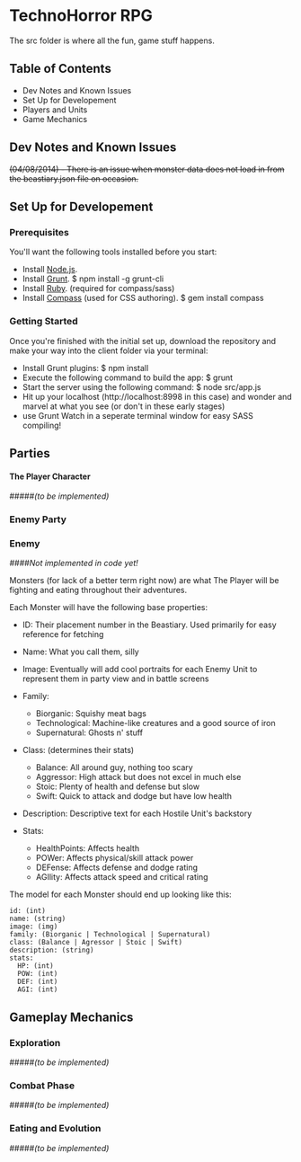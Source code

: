 # TechnoHorror RPG

The src folder is where all the fun, game stuff happens.

## Table of Contents

* Dev Notes and Known Issues
* Set Up for Developement
* Players and Units
* Game Mechanics

## Dev Notes and Known Issues

~~(04/08/2014) - There is an issue when monster data does not load in from the beastiary.json file on occasion.~~

## Set Up for Developement

### Prerequisites

You'll want the following tools installed before you start:

* Install [Node.js](http://nodejs.org/).
* Install [Grunt](https://github.com/gruntjs/grunt/wiki/Getting-started).
    $ npm install -g grunt-cli
* Install [Ruby](http://rubyinstaller.org/downloads/). (required for compass/sass)
* Install [Compass](http://compass-style.org/install/) (used for CSS authoring).
    $ gem install compass

### Getting Started

Once you're finished with the initial set up, download the repository and make your way into the client folder via your terminal:

* Install Grunt plugins:
    $ npm install
* Execute the following command to build the app:
    $ grunt
* Start the server using the following command:
    $ node src/app.js
* Hit up your localhost (http://localhost:8998 in this case) and wonder and marvel at what you see (or don't in these early stages)
* use Grunt Watch in a seperate terminal window for easy SASS compiling!

## Parties

#### The Player Character
#####_(to be implemented)_

### Enemy Party

### Enemy
*####Not implemented in code yet!*

Monsters (for lack of a better term right now) are what The Player will be fighting and eating throughout their adventures. 

Each Monster will have the following base properties:

* ID: Their placement number in the Beastiary. Used primarily for easy reference for fetching

* Name: What you call them, silly

* Image: Eventually will add cool portraits for each Enemy Unit to represent them in party view and in battle screens

* Family:
    - Biorganic: Squishy meat bags
    - Technological: Machine-like creatures and a good source of iron
    - Supernatural: Ghosts n' stuff

* Class: (determines their stats)
    - Balance: All around guy, nothing too scary
    - Aggressor: High attack but does not excel in much else 
    - Stoic: Plenty of health and defense but slow
    - Swift: Quick to attack and dodge but have low health
    
* Description: Descriptive text for each Hostile Unit's backstory

* Stats: 
    - HealthPoints: Affects health
    - POWer: Affects physical/skill attack power
    - DEFense: Affects defense and dodge rating
    - AGIlity: Affects attack speed and critical rating

The model for each Monster should end up looking like this:

    id: (int)
    name: (string)
    image: (img)
    family: (Biorganic | Technological | Supernatural)
    class: (Balance | Agressor | Stoic | Swift)
    description: (string)
    stats:
      HP: (int)
      POW: (int)
      DEF: (int)
      AGI: (int)

## Gameplay Mechanics
### Exploration
#####_(to be implemented)_
### Combat Phase
#####_(to be implemented)_
### Eating and Evolution
#####_(to be implemented)_
